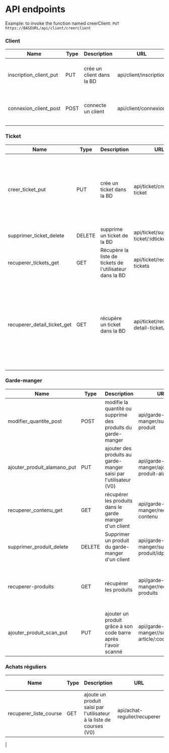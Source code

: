
# API endpoints

Example: to invoke the function named creerClient: `PUT https://BASEURL/api/client/creerclient`

### Client
| Name              | Type | Description                            | URL             | Body		| Example response                                                                                                                      |
|-------------------|------|----------------------------------------|-----------------|--------------------|-------------------------------------------------------------------------------------------------------------------------------|
| inscription_client_put  | PUT  | crée un client dans la BD                 | api/client/inscription  | {email: '123@hexotique.com', mdp: '123' , nom: 'Jean', prenom: 'Dupont'}               | {email: '123@hexotique.com', nom: 'Jean', prenom: 'Dupont', token: 'abcde'} |
| connexion_client_post  | POST  | connecte un client  | api/client/connexion  | {email: '123@hexotique.com', mdp: '123'} | {email: '123@hexotique.com', nom: 'Jean', prenom: 'Dupont', token: 'abcde'} |

### Ticket
| Name              | Type | Description                            | URL             | Parameters         | Example response                                                                                                                      |
|-------------------|------|----------------------------------------|-----------------|--------------------|-------------------------------------------------------------------------------------------------------------------------------|
| creer_ticket_put  | PUT  | crée un ticket dans la BD                 | api/ticket/creer-ticket  | {donneesMagasin: {idCommerce: '1'}, donneesClient: {idClient: '1'}, donneesTicket: {achats: [{codeBarre: '489814', quantite: '2', prix: '3,5'}, {...}]}}             | {id: '1', date_achat: '12/04/2020', montant: '120', createdAt: '12/04/2020', updatedAt: '12/04/2020'} |
| supprimer_ticket_delete  | DELETE  | supprime un ticket de la BD                 | api/ticket/supprimer-ticket/:idticket  | null   | null |
| recuperer_tickets_get  | GET | Récupère la liste de tickets de l'utilisateur dans la BD                 | api/ticket/recuperer-tickets  | null | {"Tickets": [{idTicket: '1', montant: '10', nomGroupe: 'Auchan', date: '12/04/2020'}, {...}]} |
| recuperer_detail_ticket_get  | GET | récupère un ticket dans la BD  | api/ticket/recuperer-detail-ticket/:idticket  | null    | {groupe: {nom: 'Carrefour'}, commerce: {nom: 'Carrefour Market'}, donneesTicket: {idTicket: '1', montant: '100', date: '12/04/2020', achats: [{nomArticle: 'lait', nomCategorieProduit: 'Produits laitiers', quantite: '2', prix: '1.2'}, {...}]}} |

### Garde-manger
| Name              | Type | Description                            | URL             | Parameters         | Example response                                                                                                                      |
|-------------------|------|----------------------------------------|-----------------|--------------------|-------------------------------------------------------------------------------------------------------------------------------|
| modifier_quantite_post  | POST  | modifie la quantité ou supprime des produits du garde-manger | api/garde-manger/supprimer-produit  | {modifications:[{idItem : "15252", quantite : "5"} ,{...} , ...]} | {message: Success} |
| ajouter_produit_alamano_put  | PUT  | ajouter des produits au garde-manger saisi par l'utilisateur (V0) | api/garde-manger/ajouter-produit-alamano  | {Ajouts:[{"nomProduit:"Cacao", quanite:"5"},{...}, ...]} | {message: Success} |
| recuperer_contenu_get  | GET  | récupérer les produits dans le garde manger d'un client | api/garde-manger/recuperer-contenu  | null | {produits : [{nomProduit: "Litre de lait", quantite: 3, categorie: "Produits laitiers"}, {..}]} |
| supprimer_produit_delete  | DELETE  | Supprimer un produit du garde-manger d'un client | api/garde-manger/supprimer-produit/idproduit  | null | OK |
| recuperer-produits  | GET  | récupérer les produits | api/garde-manger/recuperer-produits  | null | {"Produits": [{"idProduit": "1","nom": "Pates","categorie": {"idCategorie": "1", "nomCategorie": "Feculents"}}]} |
| ajouter_produit_scan_put  | PUT  | ajouter un produit grâce à son code barre après l'avoir scanné | api/garde-manger//scan-article/:codebar  | null | {message: Success} |


### Achats réguliers
| Name              | Type | Description                            | URL             | Parameters         | Example response                                                                                                                      |
|-------------------|------|----------------------------------------|-----------------|--------------------|-------------------------------------------------------------------------------------------------------------------------------|
| recuperer_liste_course  | GET | ajoute un produit saisi par l'utilisateur à la liste de courses (V0) | api/achat-regulier/recuperer  | null | {ListeCourse: [{nom: 'eau de source}, {...}]} |
| 
